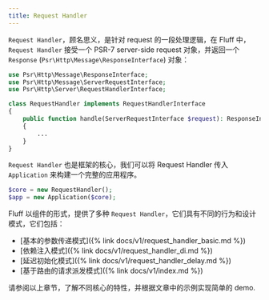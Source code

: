 ```yaml
---
title: Request Handler
---
```


`Request Handler`，顾名思义，是针对 request 的一段处理逻辑，在 Fluff 中，`Request Handler` 接受一个 PSR-7 server-side request 对象，并返回一个 `Response` (`Psr\Http\Message\ResponseInterface`) 对象：
```php
use Psr\Http\Message\ResponseInterface;
use Psr\Http\Message\ServerRequestInterface;
use Psr\Http\Server\RequestHandlerInterface;

class RequestHandler implements RequestHandlerInterface
{
    public function handle(ServerRequestInterface $request): ResponseInterface
    {
        ...
    }
}
```

`Request Handler` 也是框架的核心，我们可以将 Request Handler 传入 `Application` 来构建一个完整的应用程序。
```php
$core = new RequestHandler();
$app = new Application($core);
```

Fluff 以组件的形式，提供了多种 `Request Handler`，它们具有不同的行为和设计模式，它们包括：
- [基本的参数传递模式]({% link docs/v1/request_handler_basic.md %})
- [依赖注入模式]({% link docs/v1/request_handler_di.md %})
- [延迟初始化模式]({% link docs/v1/request_handler_delay.md %})
- [基于路由的请求派发模式]({% link docs/v1/index.md %})

请参阅以上章节，了解不同核心的特性，并根据文章中的示例实现简单的 demo.
